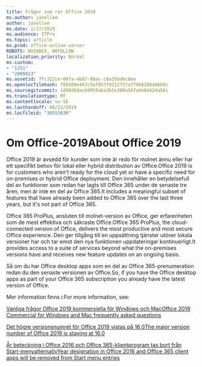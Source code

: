 ```yaml
---
title: Frågor som rör Office 2019
ms.author: janellem
author: janellem
ms.date: 1/17/2019
ms.audience: ITPro
ms.topic: article
ms.prod: office-online-server
ROBOTS: NOINDEX, NOFOLLOW
localization_priority: Normal
ms.custom:
- "1251"
- "2000023"
ms.assetid: 7fc322ce-08fa-4b87-98ac-c8a35bd6c8ee
ms.openlocfilehash: f00109e467c5ef853f9312f57a7f966288a0bb0c
ms.sourcegitcommit: 1d98db8acb9959aba3b5e308a567ade6b62da56c
ms.translationtype: MT
ms.contentlocale: sv-SE
ms.lasthandoff: 08/22/2019
ms.locfileid: "36553630"
---
```

# <a name="about-office-2019"></a><span data-ttu-id="9eb97-102">Om Office-2019</span><span class="sxs-lookup"><span data-stu-id="9eb97-102">About Office 2019</span></span>

<span data-ttu-id="9eb97-103">Office 2019 är avsedd för kunder som inte är redo för molnet ännu eller har ett specifikt behov för lokal eller hybrid distribution av Office.</span><span class="sxs-lookup"><span data-stu-id="9eb97-103">Office 2019 is for customers who aren't ready for the cloud yet or have a specific need for on-premises or hybrid Office deployment.</span></span> <span data-ttu-id="9eb97-104">Den innehåller en betydelsefull del av funktioner som redan har lagts till Office 365 under de senaste tre åren, men är inte en del av Office 365.</span><span class="sxs-lookup"><span data-stu-id="9eb97-104">It includes a meaningful subset of features that have already been added to Office 365 over the last three years, but it's not part of Office 365.</span></span>
  
<span data-ttu-id="9eb97-105">Office 365 ProPlus, ansluten till molnet-version av Office, ger erfarenheten som de mest effektiva och säkraste Office.</span><span class="sxs-lookup"><span data-stu-id="9eb97-105">Office 365 ProPlus, the cloud-connected version of Office, delivers the most productive and most secure Office experience.</span></span> <span data-ttu-id="9eb97-106">Den ger tillgång till en uppsättning tjänster utöver lokala versioner har och tar emot den nya funktionen uppdateringar kontinuerligt.</span><span class="sxs-lookup"><span data-stu-id="9eb97-106">It provides access to a suite of services beyond what the on-premises versions have and receives new feature updates on an ongoing basis.</span></span>
  
<span data-ttu-id="9eb97-107">Så om du har Office desktop apps som en del av Office 365-prenumeration redan du den senaste versionen av Office.</span><span class="sxs-lookup"><span data-stu-id="9eb97-107">So, if you have the Office desktop apps as part of your Office 365 subscription you already have the latest version of Office.</span></span>
  
<span data-ttu-id="9eb97-108">Mer information finns i:</span><span class="sxs-lookup"><span data-stu-id="9eb97-108">For more information, see:</span></span>
  
[<span data-ttu-id="9eb97-109">Vanliga frågor Office 2019 kommersiella för Windows och Mac</span><span class="sxs-lookup"><span data-stu-id="9eb97-109">Office 2019 Commercial for Windows and Mac frequently asked questions</span></span>](https://support.microsoft.com/help/4133312)
  
[<span data-ttu-id="9eb97-110">Det högre versionsnumret för Office 2019 vistas på 16,0</span><span class="sxs-lookup"><span data-stu-id="9eb97-110">The major version number of Office 2019 is staying at 16.0</span></span>](https://docs.microsoft.com/deployoffice/office2019/overview)
  
[<span data-ttu-id="9eb97-111">År beteckning i Office 2016 och Office 365-klientprogram tas bort från Start-menyalternativ</span><span class="sxs-lookup"><span data-stu-id="9eb97-111">Year designation in Office 2016 and Office 365 client apps will be removed from Start menu entries</span></span>](https://support.office.com/article/8fe5e052-76d2-49de-af30-2e84ed3da907?wt.mc_id=Alchemy_ClientDIA)
  